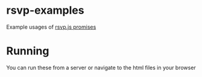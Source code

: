 rsvp-examples
=============

Example usages of [rsvp.js promises](https://github.com/tildeio/rsvp.js?source=c)


Running
=======

You can run these from a server or navigate to the html files in your browser
